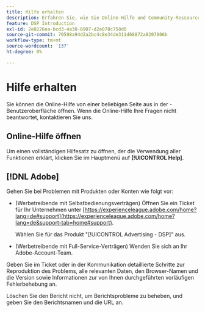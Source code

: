 ```yaml
---
title: Hilfe erhalten
description: Erfahren Sie, wie Sie Online-Hilfe und Community-Ressourcen anzeigen und technischen Support erhalten.
feature: DSP Introduction
exl-id: 2e0226ea-bcd3-4a38-8907-d2e078c758d0
source-git-commit: 70598a94d2a2bc4c8e34de311d68872a8207006b
workflow-type: tm+mt
source-wordcount: '137'
ht-degree: 0%

---
```


# Hilfe erhalten

Sie können die Online-Hilfe von einer beliebigen Seite aus in der -Benutzeroberfläche öffnen. Wenn die Online-Hilfe Ihre Fragen nicht beantwortet, kontaktieren Sie uns.

## Online-Hilfe öffnen

Um einen vollständigen Hilfesatz zu öffnen, der die Verwendung aller Funktionen erklärt, klicken Sie im Hauptmenü auf **[!UICONTROL Help]**.

<!--
## Ask the Adobe Advertising community

Look for answers to your questions in the [Adobe Advertising community forums](https://experienceleaguecommunities.adobe.com/t5/adobe-advertising/ct-p/adobe-advertising-cloud-community?profile.language=de).
-->

## [!DNL Adobe]

Gehen Sie bei Problemen mit Produkten oder Konten wie folgt vor:

* (Werbetreibende mit Selbstbedienungsverträgen) Öffnen Sie ein Ticket für Ihr Unternehmen unter [https://experienceleague.adobe.com/home?lang=de#support](https://experienceleague.adobe.com/home?lang=de&support-tab=home#support).

  Wählen Sie für das Produkt &quot;[!UICONTROL Advertising - DSP]&quot; aus.

* (Werbetreibende mit Full-Service-Verträgen) Wenden Sie sich an Ihr Adobe-Account-Team.

Geben Sie im Ticket oder in der Kommunikation detaillierte Schritte zur Reproduktion des Problems, alle relevanten Daten, den Browser-Namen und die Version sowie Informationen zur von Ihnen durchgeführten vorläufigen Fehlerbehebung an.

Löschen Sie den Bericht nicht, um Berichtsprobleme zu beheben, und geben Sie den Berichtsnamen und die URL an.


